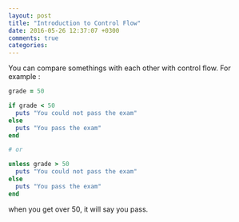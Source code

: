 ```yaml
---
layout: post
title: "Introduction to Control Flow"
date: 2016-05-26 12:37:07 +0300
comments: true
categories: 
---
```


You can compare somethings with each other with control flow. For example :
```ruby
grade = 50

if grade < 50
  puts "You could not pass the exam"
else
  puts "You pass the exam"
end

# or

unless grade > 50
  puts "You could not pass the exam"
else
  puts "You pass the exam"
end
```

when you get over 50, it will say you pass.